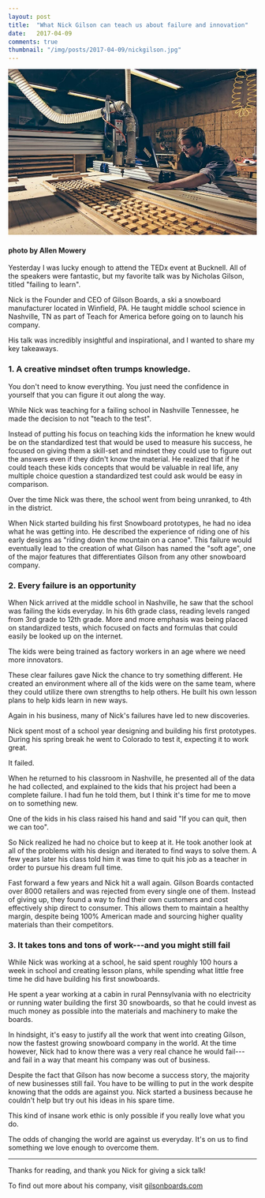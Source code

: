 ```yaml
---
layout: post
title:  "What Nick Gilson can teach us about failure and innovation"
date:   2017-04-09
comments: true
thumbnail: "/img/posts/2017-04-09/nickgilson.jpg"
---
```

[banner]:/img/posts/2017-04-09/nickgilson.jpg

![alt text][banner]
#### photo by Allen Mowery

Yesterday I was lucky enough to attend the TEDx event at Bucknell.  All of the speakers were fantastic, but my favorite talk was by Nicholas Gilson, titled "failing to learn".

Nick is the Founder and CEO of Gilson Boards, a ski a snowboard manufacturer located in Winfield, PA.  He taught middle school science in Nashville, TN as part of Teach for America before going on to launch his company.

His talk was incredibly insightful and inspirational, and I wanted to share my key takeaways.

### 1. A creative mindset often trumps knowledge.

You don't need to know everything. You just need the confidence in yourself that you can figure it out along the way.

While Nick was teaching for a failing school in Nashville Tennessee, he made the decision
to not "teach to the test".

Instead of putting his focus on teaching kids the information he knew would be on
the standardized test that would be used to measure his success, he focused on giving them
a skill-set and mindset they could use to figure out the answers even if they didn't know
the material.  He realized that if he could teach these kids concepts that would be valuable in real life, any multiple choice question a standardized test could ask would be easy in comparison.

Over the time Nick was there, the school went from being unranked, to 4th in the district.

When Nick started building his first Snowboard prototypes, he had no idea what he was getting into.
He described the experience of riding one of his early designs
as "riding down the mountain on a canoe".  This failure would eventually lead to the creation of
what Gilson has named the "soft age", one of the major features that differentiates Gilson from any other
snowboard company.

### 2. Every failure is an opportunity

When Nick arrived at the middle school in Nashville, he saw that the school was failing the kids everyday.  In his 6th grade class, reading levels ranged from 3rd grade to 12th grade.  More and more emphasis was being placed on standardized tests, which focused on facts and formulas that could easily be looked up on the internet.

The kids were being trained as factory workers in an age where we need more innovators.

These clear failures gave Nick the chance to try something different.  He created an environment where all of the kids were on the same team, where they could utilize there own strengths to help others.  He built his own lesson plans to help kids learn in new ways.

Again in his business, many of Nick's failures have led to new discoveries.

Nick spent most of a school year designing and building his first prototypes. During his spring break he went to Colorado to test it, expecting it to work great.

It failed.

When he returned to his classroom in Nashville, he presented all of the data he had collected, and explained to the kids that his project had been a complete failure. I had fun he told them, but I think it's time for me to move on to something new.

One of the kids in his class raised his hand and said "If you can quit, then we can too".

So Nick realized he had no choice but to keep at it. He took another look at all of the problems with his design and iterated to find ways to solve them. A few years later his class told him it was time to quit his job as a teacher in order to pursue his dream full time.

Fast forward a few years and Nick hit a wall again. Gilson Boards contacted over 8000 retailers and was rejected from every single one of them.  Instead of giving up, they found a way to find
their own customers and cost effectively ship direct to consumer.  This allows them to maintain
a healthy margin, despite being 100% American made and sourcing higher quality materials than
their competitors.

### 3. It takes tons and tons of work---and you might still fail

While Nick was working at a school, he said spent roughly 100 hours a week in school and creating lesson plans, while spending what little free time he did have building his first snowboards.

He spent a year working at a cabin in rural Pennsylvania with no electricity or running water building the first 30 snowboards, so that he could invest as much money as possible into the materials and machinery to make the boards.

In hindsight, it's easy to justify all the work that went into creating Gilson, now the fastest growing snowboard company in the world.  At the time however, Nick had to know there was a very real chance he would fail---and fail in a way that meant his company was out of business.

Despite the fact that Gilson has now become a success story, the majority of new businesses still fail.  You have to be willing to put in the work despite knowing that the odds are against you.  Nick started a business because he couldn't help but try out his ideas in his spare time.

This kind of insane work ethic is only possible if you really love what you do.

The odds of changing the world are against us everyday.  It's on us to find something we love enough to overcome them.

_______
Thanks for reading, and thank you Nick for giving a sick talk!

To find out more about his company, visit [gilsonboards.com](http://www.gilsonboards.com/)
